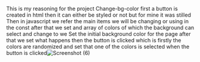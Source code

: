This is my reasoning for the project Change-bg-color first a button is created in html then it can either be styled or not but for mine it was stilled Then in javascript we refer the main items we will be changing or using in the const after that we set and array of colors of which the background can select and change to we Set the initial background color for the page after that we set what happens then the button is clicked which is firstly the colors are randomized and set that one of the colors is selected when the button is clicked![Screenshot (6)](https://github.com/user-attachments/assets/4709a88b-10bb-4d41-b038-f6f1d87b1178)
